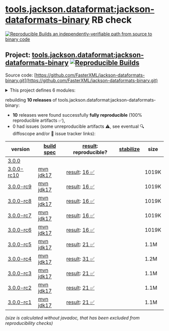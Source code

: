 [tools.jackson.dataformat:jackson-dataformats-binary](https://central.sonatype.com/artifact/tools.jackson.dataformat/jackson-dataformats-binary/versions) RB check
=======

[![Reproducible Builds](https://reproducible-builds.org/images/logos/rb.svg) an independently-verifiable path from source to binary code](https://reproducible-builds.org/)

## Project: [tools.jackson.dataformat:jackson-dataformats-binary](https://central.sonatype.com/artifact/tools.jackson.dataformat/jackson-dataformats-binary/versions) [![Reproducible Builds](https://img.shields.io/endpoint?url=https://raw.githubusercontent.com/jvm-repo-rebuild/reproducible-central/master/content/tools/jackson/dataformat/jackson-dataformats-binary/badge.json)](https://github.com/jvm-repo-rebuild/reproducible-central/blob/master/content/tools/jackson/dataformat/jackson-dataformats-binary/README.md)

Source code: [https://github.com/FasterXML/jackson-dataformats-binary.git](https://github.com/FasterXML/jackson-dataformats-binary.git)

<details><summary>This project defines 6 modules:</summary>

* [tools.jackson.dataformat:jackson-dataformat-avro](https://central.sonatype.com/artifact/tools.jackson.dataformat/jackson-dataformat-avro/overview)
* [tools.jackson.dataformat:jackson-dataformat-cbor](https://central.sonatype.com/artifact/tools.jackson.dataformat/jackson-dataformat-cbor/overview)
* [tools.jackson.dataformat:jackson-dataformat-ion](https://central.sonatype.com/artifact/tools.jackson.dataformat/jackson-dataformat-ion/overview)
* [tools.jackson.dataformat:jackson-dataformat-protobuf](https://central.sonatype.com/artifact/tools.jackson.dataformat/jackson-dataformat-protobuf/overview)
* [tools.jackson.dataformat:jackson-dataformat-smile](https://central.sonatype.com/artifact/tools.jackson.dataformat/jackson-dataformat-smile/overview)
* [tools.jackson.dataformat:jackson-dataformats-binary](https://central.sonatype.com/artifact/tools.jackson.dataformat/jackson-dataformats-binary/overview)
</details>

rebuilding **10 releases** of tools.jackson.dataformat:jackson-dataformats-binary:
- **10** releases were found successfully **fully reproducible** (100% reproducible artifacts :white_check_mark:),
- 0 had issues (some unreproducible artifacts :warning:, see eventual :mag: diffoscope and/or :memo: issue tracker links):

| version | [build spec](/BUILDSPEC.md) | [result](https://reproducible-builds.org/docs/jvm/): reproducible? | [stabilize](https://github.com/google/oss-rebuild/blob/main/cmd/stabilize/README.md) | size |
| -- | --------- | ------ | ------ | -- |
| [3.0.0](https://central.sonatype.com/artifact/tools.jackson.dataformat/jackson-dataformats-binary/3.0.0/pom) | | | |
| [3.0.0-rc10](https://central.sonatype.com/artifact/tools.jackson.dataformat/jackson-dataformats-binary/3.0.0-rc10/pom) | [mvn jdk17](jackson-dataformats-binary-3.0.0-rc10.buildspec) | [result](jackson-dataformats-binary-3.0.0-rc10.buildinfo): [16 :white_check_mark: ](jackson-dataformats-binary-3.0.0-rc10.buildcompare) | | 1019K |
| [3.0.0-rc9](https://central.sonatype.com/artifact/tools.jackson.dataformat/jackson-dataformats-binary/3.0.0-rc9/pom) | [mvn jdk17](jackson-dataformats-binary-3.0.0-rc9.buildspec) | [result](jackson-dataformats-binary-3.0.0-rc9.buildinfo): [16 :white_check_mark: ](jackson-dataformats-binary-3.0.0-rc9.buildcompare) | | 1019K |
| [3.0.0-rc8](https://central.sonatype.com/artifact/tools.jackson.dataformat/jackson-dataformats-binary/3.0.0-rc8/pom) | [mvn jdk17](jackson-dataformats-binary-3.0.0-rc8.buildspec) | [result](jackson-dataformats-binary-3.0.0-rc8.buildinfo): [16 :white_check_mark: ](jackson-dataformats-binary-3.0.0-rc8.buildcompare) | | 1019K |
| [3.0.0-rc7](https://central.sonatype.com/artifact/tools.jackson.dataformat/jackson-dataformats-binary/3.0.0-rc7/pom) | [mvn jdk17](jackson-dataformats-binary-3.0.0-rc7.buildspec) | [result](jackson-dataformats-binary-3.0.0-rc7.buildinfo): [16 :white_check_mark: ](jackson-dataformats-binary-3.0.0-rc7.buildcompare) | | 1019K |
| [3.0.0-rc6](https://central.sonatype.com/artifact/tools.jackson.dataformat/jackson-dataformats-binary/3.0.0-rc6/pom) | [mvn jdk17](jackson-dataformats-binary-3.0.0-rc6.buildspec) | [result](jackson-dataformats-binary-3.0.0-rc6.buildinfo): [16 :white_check_mark: ](jackson-dataformats-binary-3.0.0-rc6.buildcompare) | | 1019K |
| [3.0.0-rc5](https://central.sonatype.com/artifact/tools.jackson.dataformat/jackson-dataformats-binary/3.0.0-rc5/pom) | [mvn jdk17](jackson-dataformats-binary-3.0.0-rc5.buildspec) | [result](jackson-dataformats-binary-3.0.0-rc5.buildinfo): [21 :white_check_mark: ](jackson-dataformats-binary-3.0.0-rc5.buildcompare) | | 1.1M |
| [3.0.0-rc4](https://central.sonatype.com/artifact/tools.jackson.dataformat/jackson-dataformats-binary/3.0.0-rc4/pom) | [mvn jdk17](jackson-dataformats-binary-3.0.0-rc4.buildspec) | [result](jackson-dataformats-binary-3.0.0-rc4.buildinfo): [31 :white_check_mark: ](jackson-dataformats-binary-3.0.0-rc4.buildcompare) | | 1.2M |
| [3.0.0-rc3](https://central.sonatype.com/artifact/tools.jackson.dataformat/jackson-dataformats-binary/3.0.0-rc3/pom) | [mvn jdk17](jackson-dataformats-binary-3.0.0-rc3.buildspec) | [result](jackson-dataformats-binary-3.0.0-rc3.buildinfo): [21 :white_check_mark: ](jackson-dataformats-binary-3.0.0-rc3.buildcompare) | | 1.1M |
| [3.0.0-rc2](https://central.sonatype.com/artifact/tools.jackson.dataformat/jackson-dataformats-binary/3.0.0-rc2/pom) | [mvn jdk17](jackson-dataformats-binary-3.0.0-rc2.buildspec) | [result](jackson-dataformats-binary-3.0.0-rc2.buildinfo): [21 :white_check_mark: ](jackson-dataformats-binary-3.0.0-rc2.buildcompare) | | 1.1M |
| [3.0.0-rc1](https://central.sonatype.com/artifact/tools.jackson.dataformat/jackson-dataformats-binary/3.0.0-rc1/pom) | [mvn jdk17](jackson-dataformats-binary-3.0.0-rc1.buildspec) | [result](jackson-dataformats-binary-3.0.0-rc1.buildinfo): [21 :white_check_mark: ](jackson-dataformats-binary-3.0.0-rc1.buildcompare) | | 1.1M |

<i>(size is calculated without javadoc, that has been excluded from reproducibility checks)</i>
